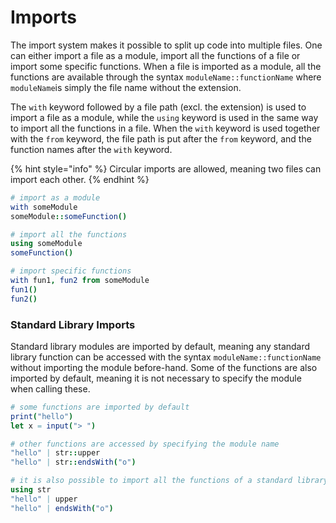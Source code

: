 # Imports

The import system makes it possible to split up code into multiple files. One can either import a file as a module, import all the functions of a file or import some specific functions. When a file is imported as a module, all the functions are available through the syntax `moduleName::functionName` where `moduleName`is simply the file name without the extension.

The `with` keyword followed by a file path (excl. the extension) is used to import a file as a module, while the `using` keyword is used in the same way to import all the functions in a file. When the `with` keyword is used together with the `from` keyword, the file path is put after the `from` keyword, and the function names after the `with` keyword.

{% hint style="info" %}
Circular imports are allowed, meaning two files can import each other.
{% endhint %}

```nim
# import as a module
with someModule
someModule::someFunction()
```

```nim
# import all the functions
using someModule
someFunction()
```

```nim
# import specific functions
with fun1, fun2 from someModule
fun1()
fun2()
```

### Standard Library Imports

Standard library modules are imported by default, meaning any standard library function can be accessed with the syntax `moduleName::functionName` without importing the module before-hand. Some of the functions are also imported by default, meaning it is not necessary to specify the module when calling these.

```nim
# some functions are imported by default
print("hello")
let x = input("> ")
```

```nim
# other functions are accessed by specifying the module name
"hello" | str::upper
"hello" | str::endsWith("o")
```

```nim
# it is also possible to import all the functions of a standard library module
using str
"hello" | upper
"hello" | endsWith("o")
```
